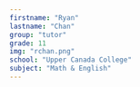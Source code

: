 ```yaml
---
firstname: "Ryan"
lastname: "Chan"
group: "tutor"
grade: 11
img: "rchan.png"
school: "Upper Canada College"
subject: "Math & English"
---
```


